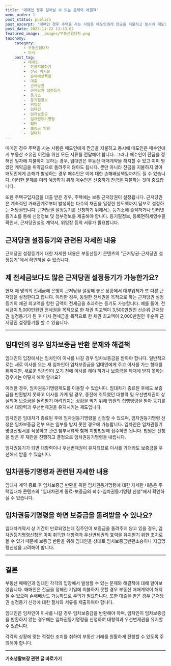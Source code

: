 ```yaml
---
title: '매매인 경우 일어날 수 있는 문제와 해결책'
menu_order: 1
post_status: publish
post_excerpt: '매매인 경우 주택을 사는 사람은 매도인에게 잔금을 지불하고 동시에 매도인은 매수인에게 부동산 소유권 이전을 위한 모든 서류를 전달해야 합니다. 그러나 매수인이 잔금을 정해진 일자에 지불하지 못하는 경우, 임대인은 부동산 매매계약을 해지할 수 있고 이미 받았던 계약금을 위약금으로 돌려주지 않아도 됩니다. 뿐만 아니라 잔금을 지불하지 않아 매도인에게 손해가 발생하는 경우 매수인은 이에 대한 손해배상책임까지도 질 수 있습니다. 이러한 문제를 미리 예방하기 위해 매수인은 신중하게 잔금을 지불하는 것이 중요합니다.'
post_date: 2023-11-22 13:33:02
featured_image: _images/부동산임대차.png
taxonomy:
    category:
        - 부동산임대차
        - 이사
    post_tag:
        - 매매인
        -  잔금지불하기
        -  잔금 미지불
        -  손해배상책임
        -  대출
        -  근저당권
        -  근저당권 설정등기
        -  등기소
        -  등기필정보
        -  위임장
        -  임대인
        -  임차보증금
        -  임차권등기명령
        -  법원
        -  보증금 반환
        -  임대차
---
```



매매인 경우 주택을 사는 사람은 매도인에게 잔금을 지불하고 동시에 매도인은 매수인에게 부동산 소유권 이전을 위한 모든 서류를 전달해야 합니다. 그러나 매수인이 잔금을 정해진 일자에 지불하지 못하는 경우, 임대인은 부동산 매매계약을 해지할 수 있고 이미 받았던 계약금을 위약금으로 돌려주지 않아도 됩니다. 뿐만 아니라 잔금을 지불하지 않아 매도인에게 손해가 발생하는 경우 매수인은 이에 대한 손해배상책임까지도 질 수 있습니다. 이러한 문제를 미리 예방하기 위해 매수인은 신중하게 잔금을 지불하는 것이 중요합니다.

또한 주택구입자금을 대출 받은 경우, 주택에는 보통 근저당권이 설정됩니다. 근저당권은 계속적인 거래관계로부터 발생하는 다수의 채권을 일정한 한도액까지 담보로 설정하는 저당권입니다. 근저당권 설정등기를 신청하기 위해서는 등기소에 출석하거나 인터넷 등기소를 통해 신청정보 및 첨부정보를 제출해야 합니다. 등기필정보, 등록면허세영수필확인서, 근저당권설정 계약서, 위임장 등의 서류가 필요합니다.

## 근저당권 설정등기와 관련된 자세한 내용
근저당권 설정등기에 대한 자세한 내용은 부동산등기 콘텐츠의 "근저당권-근저당권 설정등기"에서 확인하실 수 있습니다.

## 제 전세금보다도 많은 근저당권 설정등기가 가능한가요?
현재 제 명의의 전세금에 은행이 근저당을 설정해 놓은 상황에서 대부업체가 또 다른 근저당을 설정한다고 합니다. 이러한 경우, 동일한 전세권을 목적으로 하는 근저당권 설정등기의 채권 최고액을 합한 금액이 전세금을 초과하는 등기도 가능합니다. 예를 들어, 전세금이 5,000만원인 전세권을 목적으로 한 채권 최고액이 3,500만원인 선순위 근저당권 설정등기가 된 후 다시 전세금을 목적으로 한 채권 최고액이 2,000만원인 후순위 근저당권 설정등기를 할 수 있습니다.

---

## 임대인의 경우 임차보증금 반환 문제와 해결책

임대인의 입장에서는 임차인이 이사를 나갈 경우 임차보증금을 받아야 합니다. 일반적으로는 새로 이사를 오는 새 임차인이 임차보증금을 임대인에게 주고 이사를 가는 형태를 취하지만, 새로운 임차인이 오기 전에 이사를 해야 하거나 보증금을 제때에 받지 못하는 경우에는 어떻게 해야 할까요?

이러한 경우, 임차권등기명령제도를 이용할 수 있습니다. 임대차가 종료된 후에도 보증금을 반환받지 못하고 이사를 가게 될 경우, 종전에 취득했던 대항력 및 우선변제권이 상실되어 보증금을 돌려받기 어려워지는 상황을 막기 위해 법원의 집행명령을 받아 등기를 해서 대항력과 우선변제권을 유지시키는 제도입니다. 

임차인은 임대차가 종료된 후에 임차권등기명령을 신청할 수 있으며, 임차권등기명령 신청은 임차보증금 전부 또는 일부를 받지 못한 경우에 가능합니다. 임차인은 임차권등기명령신청서를 작성하고 관련 첨부서류와 함께 지방법원에 접수하면 됩니다. 법원은 신청을 받은 후 재판을 진행하고 결정으로 임차권등기명령을 내립니다.

임차권등기가 되면 대항력이나 우선변제권이 유지되므로 이사를 가더라도 보증금을 우선해서 받을 수 있습니다.

## 임차권등기명령과 관련된 자세한 내용
임대차 계약 종료 후 임차보증금 반환을 위한 임차권등기명령에 대한 자세한 내용은 주택임대차 콘텐츠의 "임대차관계 종료-보증금의 회수-임차권등기명령 신청"에서 확인하실 수 있습니다.

## 임차권등기명령을 하면 보증금을 돌려받을 수 있나요?
임대차계약서 상 기간이 만료되었는데 집주인이 보증금을 돌려주지 않고 있을 경우, 임차권등기명령신청은 이미 취득한 대항력과 우선변제권의 효력을 유지받기 위한 조치로 볼 수 있기 때문에 보증금 반환을 위해 임대인을 상대로 임차보증금반환소송이나 지급명령신청을 고려해야 합니다.

---

## 결론

부동산 매매인과 임대인 각각의 입장에서 발생할 수 있는 문제와 해결책에 대해 알아보았습니다. 매매인은 잔금을 정해진 기일에 지불하지 못할 경우 부동산 매매계약이 해지될 수 있으며 손해배상도 가능하므로 주의가 필요합니다. 또한 대출을 받은 경우 근저당권 설정등기 신청에 대한 절차와 서류를 제출하여야 합니다.

임대인은 임차인이 이사를 나갈 경우 임차보증금을 반환해야 하며, 임차인이 임차보증금을 반환하지 않는 경우에는 임차권등기명령을 신청하여 대항력과 우선변제권을 유지할 수 있습니다.

각각의 상황에 맞는 적절한 조치를 취하여 부동산 거래를 원활하게 진행할 수 있도록 주의해야 합니다.
<!-- wp:separator -->
<hr class="wp-block-separator has-alpha-channel-opacity"/>
<!-- /wp:separator -->

<!-- wp:group {"backgroundColor":"base","layout":{"type":"constrained"}} -->
<div class="wp-block-group has-base-background-color has-background"><!-- wp:paragraph {"align":"center","fontSize":"medium"} -->
<p class="has-text-align-center has-large-font-size"><strong>기초생활보장 관련 글 바로가기</strong></p>
<!-- /wp:paragraph -->


<!-- wp:latest-posts
{"categories":[{"id":15506,"count":19,"description":"","link":"https://uknowlaw.com/category/%ea%b8%b0%ec%b4%88%ec%83%9d%ed%99%9c%eb%b3%b4%ec%9e%a5/","name":"기초생활보장","slug":"기초생활보장","taxonomy":"category","parent":0,"meta":[],"_links":{"self":[{"href":"https://uknowlaw.com/wp-json/wp/v2/categories/15506"}],"collection":[{"href":"https://uknowlaw.com/wp-json/wp/v2/categories"}],"about":[{"href":"https://uknowlaw.com/wp-json/wp/v2/taxonomies/category"}],"wp:post_type":[{"href":"https://uknowlaw.com/wp-json/wp/v2/posts?categories=15506"}],"curies":[{"name":"wp","href":"https://api.w.org/{rel}","templated":true}]}}],"postsToShow":100,"excerptLength":28,"postLayout":"grid","columns":2,"featuredImageAlign":"left","featuredImageSizeSlug":"large","fontSize":"small"} /--></div>
<!-- /wp:group -->